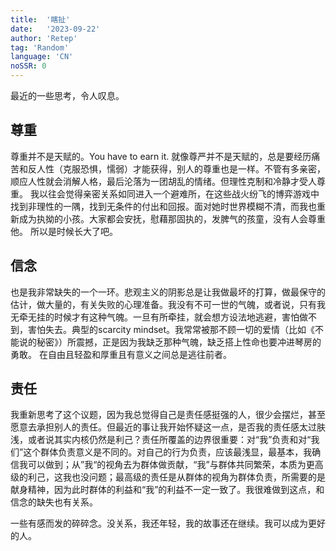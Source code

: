 ```yaml
---
title:  '瞎扯'
date:   '2023-09-22'
author: 'Retep' 
tag: 'Random'
language: 'CN'
noSSR: 0
---
```



最近的一些思考，令人叹息。

## 尊重
尊重并不是天赋的。You have to earn it. 就像尊严并不是天赋的，总是要经历痛苦和反人性（克服恐惧，懦弱）才能获得，别人的尊重也是一样。不管有多亲密，顺应人性就会消解人格，最后沦落为一团胡乱的情绪。但理性克制和冷静才受人尊重。
我以往会觉得亲密关系如同进入一个避难所，在这些战火纷飞的博弈游戏中找到非理性的一隅，找到无条件的付出和回报。面对她时世界模糊不清，而我也重新成为执拗的小孩。大家都会安抚，慰藉那固执的，发脾气的孩童，没有人会尊重他。
所以是时候长大了吧。

## 信念
也是我非常缺失的一个一环。悲观主义的阴影总是让我做最坏的打算，做最保守的估计，做大量的，有关失败的心理准备。我没有不可一世的气魄，或者说，只有我无牵无挂的时候才有这种气魄。一旦有所牵挂，就会想方设法地逃避，害怕做不到，害怕失去。典型的scarcity mindset。我常常被那不顾一切的爱情（比如《不能说的秘密》）所震撼，正是因为我缺乏那种气魄，缺乏搭上性命也要冲进琴房的勇敢。
在自由且轻盈和厚重且有意义之间总是逃往前者。

## 责任
我重新思考了这个议题，因为我总觉得自己是责任感挺强的人，很少会摆烂，甚至愿意去承担别人的责任。但最近的事让我开始怀疑这一点，是否我的责任感太过肤浅，或者说其实内核仍然是利己？责任所覆盖的边界很重要：对“我”负责和对“我们”这个群体负责意义是不同的。对自己的行为负责，应该最浅显，最基本，我确信我可以做到；从”我“的视角去为群体做贡献，“我”与群体共同繁荣，本质为更高级的利己，这我也没问题；最高级的责任是从群体的视角为群体负责，所需要的是献身精神，因为此时群体的利益和“我”的利益不一定一致了。我很难做到这点，和信念的缺失也有关系。

一些有感而发的碎碎念。没关系，我还年轻，我的故事还在继续。我可以成为更好的人。